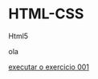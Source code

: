 # HTML-CSS
 Html5

 ola 

 <a href="https://abreu1006.github.io/HTML-CSS/exercicios/ex001/index.htm"> executar o exercicio 001 </a>
